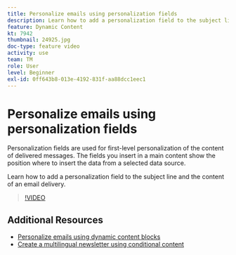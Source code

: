 ```yaml
---
title: Personalize emails using personalization fields
description: Learn how to add a personalization field to the subject line and the content of an email delivery.
feature: Dynamic Content
kt: 7942
thumbnail: 24925.jpg
doc-type: feature video
activity: use
team: TM
role: User
level: Beginner
exl-id: 0ff643b8-013e-4192-831f-aa88dcc1eec1
---
```

# Personalize emails using personalization fields

Personalization fields are used for first-level personalization of the content of delivered messages. The fields you insert in a main content show the position where to insert the data from a selected data source.

Learn how to add a personalization field to the subject line and the content of an email delivery.

>[!VIDEO](https://video.tv.adobe.com/v/24925?quality=12)

## Additional Resources

* [Personalize emails using dynamic content blocks](/help/content-creation/personalize-using-dynamic-content-blocks.md)
* [Create a multilingual newsletter using conditional content](/help/content-creation/create-a-multilingual-newsletter-using-conditional-content.md)
